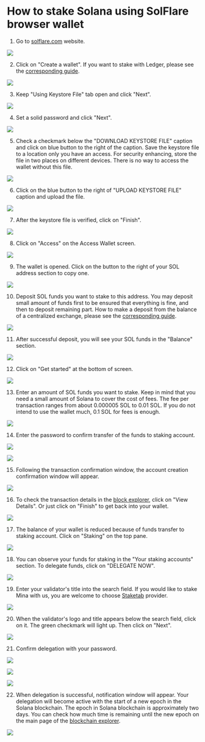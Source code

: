 # How to stake Solana using SolFlare browser wallet

1. Go to [solflare.com](https://solflare.com) website.

![](../../../.gitbook/assets/01_solflare_website.png)

2. Click on "Create a wallet". If you want to stake with Ledger, please see the [corresponding guide](how-to-stake-solana-using-ledger-and-solflare-browser-wallet.md).

![](../../../.gitbook/assets/02_create_new_wallet_screen.png)

3. Keep "Using Keystore File" tab open and click "Next".

![](../../../.gitbook/assets/03_set_password.png)

4. Set a solid password and click "Next".

![](../../../.gitbook/assets/04_download_keystore_file.png)

5. Check a checkmark below the "DOWNLOAD KEYSTORE FILE" caption and click on blue button to the right of the caption. Save the keystore file to a location only you have an access. For security enhancing, store the file in two places on different devices. There is no way to access the wallet without this file.

![](../../../.gitbook/assets/05_upload_keystore_file.png)

6. Click on the blue button to the right of "UPLOAD KEYSTORE FILE" caption and upload the file.

![](../../../.gitbook/assets/06_keystore_file_verified.png)

7. After the keystore file is verified, click on "Finish".

![](../../../.gitbook/assets/07_access_wallet_screen.png)

8. Click on "Access" on the Access Wallet screen.

![](../../../.gitbook/assets/08_wallet_interface.png)

9. The wallet is opened. Click on the button to the right of your SOL address section to copy one. 

![](../../../.gitbook/assets/09_copied_address.png)

10. Deposit SOL funds you want to stake to this address. You may deposit small amount of funds first to be ensured that everything is fine, and then to deposit remaining part. How to make a deposit from the balance of a centralized exchange, please see the [corresponding guide](../how-to-buy-solana-on-centralized-exchange/how-to-buy-solana-on-okex.com-centralized-exchange.md).

![](../../../.gitbook/assets/10_successful_deposit.png)

11. After successful deposit, you will see your SOL funds in the "Balance" section. 

![](../../../.gitbook/assets/11_get_started_button.png)

12. Click on "Get started" at the bottom of screen.

![](../../../.gitbook/assets/12_deposit_to_staking_account.png)

13. Enter an amount of SOL funds you want to stake. Keep in mind that you need a small amount of Solana to cover the cost of fees. The fee per transaction ranges from about 0.000005 SOL to 0.01 SOL. If you do not intend to use the wallet much, 0.1 SOL for fees is enough.

![](../../../.gitbook/assets/13_enter_pswd_again.png)

14. Enter the password to confirm transfer of the funds to staking account.

![](../../../.gitbook/assets/14_confirming_tx.png)

![](../../../.gitbook/assets/15_staking_acc_created_notif.png)

15. Following the transaction confirmation window, the account creation confirmation window will appear.

![](../../../.gitbook/assets/16_view_details_button.png)

16. To check the transaction details in the [block explorer](https://solanabeach.io/), click on "View Details". Or just click on "Finish" to get back into your wallet.

![](../../../.gitbook/assets/17_finish_button_and_balance_of_wallet.png)

17. The balance of your wallet is reduced because of funds transfer to staking account. Click on "Staking" on the top pane.

![](../../../.gitbook/assets/18_staking_account_overview.png)

18. You can observe your funds for staking in the "Your staking accounts" section. To delegate funds, click on "DELEGATE NOW". 

![](../../../.gitbook/assets/20_delegate_now_button.png)

19. Enter your validator's title into the search field. If you would like to stake Mina with us, you are welcome to choose [Staketab](https://staketab.com) provider.

![](../../../.gitbook/assets/21_staketab.png)

20. When the validator's logo and title appears below the search field, click on it. The green checkmark will light up. Then click on "Next".

![](../../../.gitbook/assets/22_click_on_staketab_green_checkmark.png)

21. Confirm delegation with your password.

![](../../../.gitbook/assets/23_pswd_to_delegate.png)

![](../../../.gitbook/assets/24_confirming_delegation.png)

![](../../../.gitbook/assets/25_delegation_successful.png)

22. When delegation is successful, notification window will appear. Your delegation will become active with the start of a new epoch in the Solana blockchain. The epoch in Solana blockchain is approximately two days. You can check how much time is remaining until the new epoch on the main page of the [blockchain explorer](https://solanabeach.io).

![](../../../.gitbook/assets/26_time_to_next_epoch.png)


